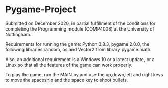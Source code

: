 # Pygame-Project

Submitted on December 2020, in partial fulfillment of
the conditions for completing the Programming module (COMP4008) at the University of Nottingham.

Requirements for running the game:
Python 3.8.3, pygame 2.0.0, the following libraries random, os and Vector2 from library pygame.math.

Also, an additional requirement is a Windows 10 or a latest update, or a Linux so that all the features of the game can work properly. 

To play the game, run the MAIN.py and use the up,down,left and right keys to move the spaceship
and the space key to shoot bullets.